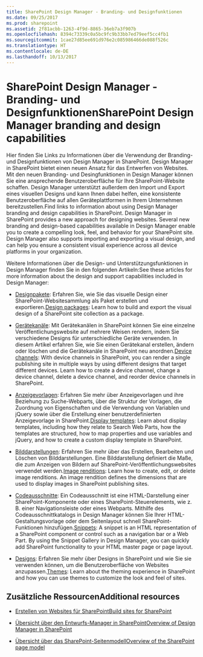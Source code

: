 ```yaml
---
title: SharePoint Design Manager - Branding- und Designfunktionen
ms.date: 09/25/2017
ms.prod: sharepoint
ms.assetid: 2f81acbb-1263-4f9d-8865-36eb7a3f907b
ms.openlocfilehash: 8394c73339c0a5bc9fc9b33bb7ed79eef5cc4fb1
ms.sourcegitcommit: 1cae27d85ee691d976e2c085986466de088f526c
ms.translationtype: HT
ms.contentlocale: de-DE
ms.lasthandoff: 10/13/2017
---
```

# <a name="sharepoint-design-manager-branding-and-design-capabilities"></a><span data-ttu-id="117ec-102">SharePoint Design Manager - Branding- und Designfunktionen</span><span class="sxs-lookup"><span data-stu-id="117ec-102">SharePoint Design Manager branding and design capabilities</span></span>
<span data-ttu-id="117ec-p101">Hier finden Sie Links zu Informationen über die Verwendung der Branding- und Designfunktionen von Design Manager in SharePoint. Design Manager in SharePoint bietet einen neuen Ansatz für das Entwerfen von Websites. Mit den neuen Branding- und Desingfunktionen in Design Manager können Sie eine ansprechende Benutzeroberfläche für Ihre SharePoint-Website schaffen. Design Manager unterstützt außerdem den Import und Export eines visuellen Designs und kann Ihnen dabei helfen, eine konsistente Benutzeroberfläche auf allen Geräteplattformen in Ihrem Unternehmen bereitzustellen.</span><span class="sxs-lookup"><span data-stu-id="117ec-p101">Find links to information about using Design Manager branding and design capabilities in SharePoint. Design Manager in SharePoint provides a new approach for designing websites. Several new branding and design-based capabilities available in Design Manager enable you to create a compelling look, feel, and behavior for your SharePoint site. Design Manager also supports importing and exporting a visual design, and can help you ensure a consistent visual experience across all device platforms in your organization.</span></span>
  
    
    

<span data-ttu-id="117ec-107">Weitere Informationen über die Design- und Unterstützungsfunktionen in Design Manager finden Sie in den folgenden Artikeln:</span><span class="sxs-lookup"><span data-stu-id="117ec-107">See these articles for more information about the design and support capabilities included in Design Manager:</span></span>
-  <span data-ttu-id="117ec-108">[Designpakete](sharepoint-design-manager-design-packages.md): Erfahren Sie, wie Sie das visuelle Design einer SharePoint-Websitesammlung als Paket erstellen und exportieren.</span><span class="sxs-lookup"><span data-stu-id="117ec-108">[Design packages](sharepoint-design-manager-design-packages.md): Learn how to build and export the visual design of a SharePoint site collection as a package.</span></span>
    
  
-  <span data-ttu-id="117ec-p102">[Gerätekanäle](sharepoint-design-manager-device-channels.md): Mit Gerätekanälen in SharePoint können Sie eine einzelne Veröffentlichungswebsite auf mehrere Weisen rendern, indem Sie verschiedene Designs für unterschiedliche Geräte verwenden. In diesem Artikel erfahren Sie, wie Sie einen Gerätekanal erstellen, ändern oder löschen und die Gerätekanäle in SharePoint neu anordnen.</span><span class="sxs-lookup"><span data-stu-id="117ec-p102">[Device channels](sharepoint-design-manager-device-channels.md): With device channels in SharePoint, you can render a single publishing site in multiple ways by using different designs that target different devices. Learn how to create a device channel, change a device channel, delete a device channel, and reorder device channels in SharePoint.</span></span>
    
  
-  <span data-ttu-id="117ec-111">[Anzeigevorlagen](sharepoint-design-manager-display-templates.md): Erfahren Sie mehr über Anzeigevorlagen und ihre Beziehung zu Suche-Webparts, über die Struktur der Vorlagen, die Zuordnung von Eigenschaften und die Verwendung von Variablen und jQuery sowie über die Erstellung einer benutzerdefinierten Anzeigevorlage in SharePoint.</span><span class="sxs-lookup"><span data-stu-id="117ec-111">[Display templates](sharepoint-design-manager-display-templates.md): Learn about display templates, including how they relate to Search Web Parts, how the templates are structured, how to map properties and use variables and jQuery, and how to create a custom display template in SharePoint.</span></span>
    
  
-  <span data-ttu-id="117ec-p103">[Bilddarstellungen](sharepoint-design-manager-image-renditions.md): Erfahren Sie mehr über das Erstellen, Bearbeiten und Löschen von Bilddarstellungen. Eine Bilddarstellung definiert die Maße, die zum Anzeigen von Bildern auf SharePoint-Veröffentlichungswebsites verwendet werden.</span><span class="sxs-lookup"><span data-stu-id="117ec-p103">[Image renditions](sharepoint-design-manager-image-renditions.md): Learn how to create, edit, or delete image renditions. An image rendition defines the dimensions that are used to display images in SharePoint publishing sites.</span></span>
    
  
-  <span data-ttu-id="117ec-p104">[Codeausschnitte](sharepoint-design-manager-snippets.md): Ein Codeausschnitt ist eine HTML-Darstellung einer SharePoint-Komponente oder eines SharePoint-Steuerelements, wie z. B. einer Navigationsleiste oder eines Webparts. Mithilfe des Codeausschnittkatalogs in Design Manager können Sie Ihrer HTML-Gestaltungsvorlage oder dem Seitenlayout schnell SharePoint-Funktionen hinzufügen.</span><span class="sxs-lookup"><span data-stu-id="117ec-p104">[Snippets](sharepoint-design-manager-snippets.md): A snippet is an HTML representation of a SharePoint component or control such as a navigation bar or a Web Part. By using the Snippet Gallery in Design Manager, you can quickly add SharePoint functionality to your HTML master page or page layout.</span></span>
    
  
-  <span data-ttu-id="117ec-116">[Designs](themes-overview-for-sharepoint.md): Erfahren Sie mehr über Designs in SharePoint und wie Sie sie verwenden können, um die Benutzeroberfläche von Websites anzupassen.</span><span class="sxs-lookup"><span data-stu-id="117ec-116">[Themes](themes-overview-for-sharepoint.md): Learn about the theming experience in SharePoint and how you can use themes to customize the look and feel of sites.</span></span>
    
  

## <a name="additional-resources"></a><span data-ttu-id="117ec-117">Zusätzliche Ressourcen</span><span class="sxs-lookup"><span data-stu-id="117ec-117">Additional resources</span></span>
<span data-ttu-id="117ec-118"><a name="bk_addresources"> </a></span><span class="sxs-lookup"><span data-stu-id="117ec-118"><a name="bk_addresources"> </a></span></span>


-  [<span data-ttu-id="117ec-119">Erstellen von Websites für SharePoint</span><span class="sxs-lookup"><span data-stu-id="117ec-119">Build sites for SharePoint</span></span>](build-sites-for-sharepoint.md)
    
  
-  [<span data-ttu-id="117ec-120">Übersicht über den Entwurfs-Manager in SharePoint</span><span class="sxs-lookup"><span data-stu-id="117ec-120">Overview of Design Manager in SharePoint</span></span>](overview-of-design-manager-in-sharepoint.md)
    
  
-  [<span data-ttu-id="117ec-121">Übersicht über das SharePoint-Seitenmodell</span><span class="sxs-lookup"><span data-stu-id="117ec-121">Overview of the SharePoint page model</span></span>](overview-of-the-sharepoint-page-model.md)
    
  

